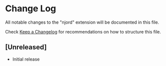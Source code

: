 # Change Log

All notable changes to the "njord" extension will be documented in this file.

Check [Keep a Changelog](http://keepachangelog.com/) for recommendations on how to structure this file.

## [Unreleased]

- Initial release
